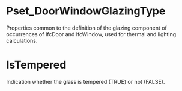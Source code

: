 # Pset_DoorWindowGlazingType

Properties common to the definition of the glazing component of occurrences of IfcDoor and IfcWindow, used for thermal and lighting calculations.<!-- end of definition -->

# IsTempered

Indication whether the glass is tempered (TRUE) or not (FALSE).
